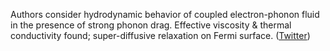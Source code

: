 
Authors consider hydrodynamic behavior of coupled electron-phonon fluid in the presence of strong phonon drag. Effective viscosity & thermal conductivity found; super-diffusive relaxation on Fermi surface. ([Twitter](https://twitter.com/JoshuahHeath/status/1263506689921351684))
